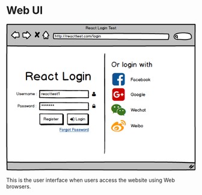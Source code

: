 # Web UI

![](/assets/LoginUIWebv1.png)

This is the user interface when users access the website using Web browsers.



